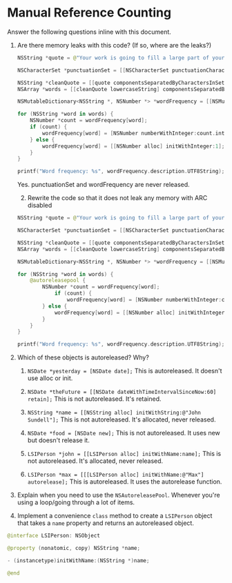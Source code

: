 # Manual Reference Counting

Answer the following questions inline with this document.

1. Are there memory leaks with this code? (If so, where are the leaks?)

	```swift
	NSString *quote = @"Your work is going to fill a large part of your life, and the only way to be truly satisfied is to do what you believe is great work. And the only way to do great work is to love what you do. If you haven't found it yet, keep looking. Don't settle. As with all matters of the heart, you'll know when you find it. - Steve Jobs";

	NSCharacterSet *punctuationSet = [[NSCharacterSet punctuationCharacterSet] retain];

	NSString *cleanQuote = [[quote componentsSeparatedByCharactersInSet:punctuationSet] componentsJoinedByString:@""];
	NSArray *words = [[cleanQuote lowercaseString] componentsSeparatedByString:@" "];

	NSMutableDictionary<NSString *, NSNumber *> *wordFrequency = [[NSMutableDictionary alloc] init];

	for (NSString *word in words) {
		NSNumber *count = wordFrequency[word];
		if (count) {
			wordFrequency[word] = [NSNumber numberWithInteger:count.integerValue + 1];
		} else {
			wordFrequency[word] = [[NSNumber alloc] initWithInteger:1];
		}
	}

	printf("Word frequency: %s", wordFrequency.description.UTF8String);
	```
    Yes. punctuationSet and wordFrequency are never released. 

	2. Rewrite the code so that it does not leak any memory with ARC disabled
    
    ```swift
    NSString *quote = @"Your work is going to fill a large part of your life, and the only way to be truly satisfied is to do what you believe is great work. And the only way to do great work is to love what you do. If you haven't found it yet, keep looking. Don't settle. As with all matters of the heart, you'll know when you find it. - Steve Jobs";

    NSCharacterSet *punctuationSet = [[NSCharacterSet punctuationCharacterSet] retain];

    NSString *cleanQuote = [[quote componentsSeparatedByCharactersInSet:punctuationSet] componentsJoinedByString:@""];
    NSArray *words = [[cleanQuote lowercaseString] componentsSeparatedByString:@" "];

    NSMutableDictionary<NSString *, NSNumber *> *wordFrequency = [[NSMutableDictionary alloc] init];

    for (NSString *word in words) {
        @autoreleasepool {
            NSNumber *count = wordFrequency[word];
                if (count) {
                    wordFrequency[word] = [NSNumber numberWithInteger:count.integerValue + 1];
            } else {
                wordFrequency[word] = [[NSNumber alloc] initWithInteger:1];
            }
        }
    }

    printf("Word frequency: %s", wordFrequency.description.UTF8String);
    ```

2. Which of these objects is autoreleased?  Why?

	1. `NSDate *yesterday = [NSDate date];`
        This is autoreleased. It doesn't use alloc or init. 
	
	2. `NSDate *theFuture = [[NSDate dateWithTimeIntervalSinceNow:60] retain];`
        This is not autoreleased. It's retained.
	
	3. `NSString *name = [[NSString alloc] initWithString:@"John Sundell"];`
        This is not autoreleased. It's allocated, never released.
	
	4. `NSDate *food = [NSDate new];`
        This is not autoreleased. It uses new but doesn't release it.
	
	5. `LSIPerson *john = [[LSIPerson alloc] initWithName:name];`
        This is not autoreleased. It's allocated, never released.
	
	6. `LSIPerson *max = [[[LSIPerson alloc] initWithName:@"Max"] autorelease];`
        This is autoreleased. It uses the autorelease function. 

3. Explain when you need to use the `NSAutoreleasePool`.
Whenever you're using a loop/going through a lot of items.


4. Implement a convenience `class` method to create a `LSIPerson` object that takes a `name` property and returns an autoreleased object.

```swift
@interface LSIPerson: NSObject

@property (nonatomic, copy) NSString *name;

- (instancetype)initWithName:(NSString *)name;

@end
```
```(LSIPerson *)personWithName:(NSString *)name;

```
